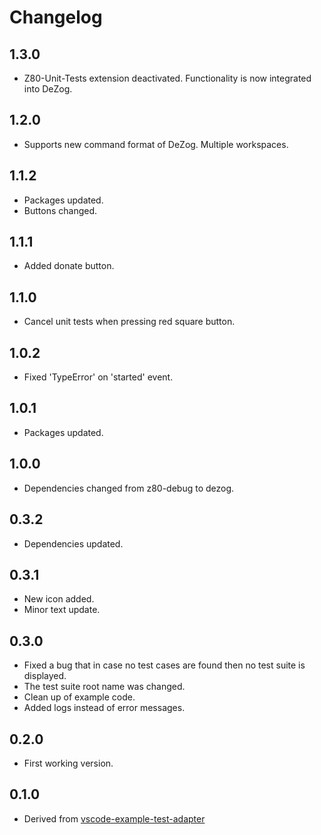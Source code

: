 # Changelog

## 1.3.0
- Z80-Unit-Tests extension deactivated. Functionality is now integrated into DeZog.

## 1.2.0
- Supports new command format of DeZog. Multiple workspaces.

## 1.1.2
- Packages updated.
- Buttons changed.

## 1.1.1
- Added donate button.

## 1.1.0
- Cancel unit tests when pressing red square button.

## 1.0.2
- Fixed 'TypeError' on 'started' event.

## 1.0.1
- Packages updated.

## 1.0.0
- Dependencies changed from z80-debug to dezog.

## 0.3.2
- Dependencies updated.

## 0.3.1
- New icon added.
- Minor text update.

## 0.3.0
- Fixed a bug that in case no test cases are found then no test suite is displayed.
- The test suite root name was changed.
- Clean up of example code.
- Added logs instead of error messages.

## 0.2.0
- First working version.

## 0.1.0
- Derived from [vscode-example-test-adapter](https://github.com/hbenl/vscode-example-test-adapter)
